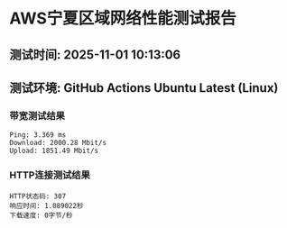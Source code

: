 # AWS宁夏区域网络性能测试报告
## 测试时间: 2025-11-01 10:13:06
## 测试环境: GitHub Actions Ubuntu Latest (Linux)

### 带宽测试结果
```
Ping: 3.369 ms
Download: 2000.28 Mbit/s
Upload: 1851.49 Mbit/s
```

### HTTP连接测试结果
```
HTTP状态码: 307
响应时间: 1.089022秒
下载速度: 0字节/秒
```

